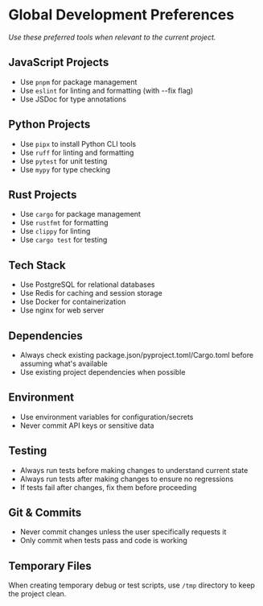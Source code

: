 # Global Development Preferences

*Use these preferred tools when relevant to the current project.*

## JavaScript Projects
- Use `pnpm` for package management
- Use `eslint` for linting and formatting (with --fix flag)
- Use JSDoc for type annotations

## Python Projects
- Use `pipx` to install Python CLI tools
- Use `ruff` for linting and formatting
- Use `pytest` for unit testing
- Use `mypy` for type checking

## Rust Projects
- Use `cargo` for package management
- Use `rustfmt` for formatting
- Use `clippy` for linting
- Use `cargo test` for testing

## Tech Stack
- Use PostgreSQL for relational databases
- Use Redis for caching and session storage
- Use Docker for containerization
- Use nginx for web server

## Dependencies
- Always check existing package.json/pyproject.toml/Cargo.toml before assuming what's available
- Use existing project dependencies when possible

## Environment
- Use environment variables for configuration/secrets
- Never commit API keys or sensitive data

## Testing
- Always run tests before making changes to understand current state
- Always run tests after making changes to ensure no regressions
- If tests fail after changes, fix them before proceeding

## Git & Commits
- Never commit changes unless the user specifically requests it
- Only commit when tests pass and code is working

## Temporary Files
When creating temporary debug or test scripts, use `/tmp` directory to keep the project clean.